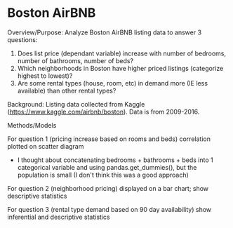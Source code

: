 # Boston AirBNB
Overview/Purpose: Analyze Boston AirBNB listing data to answer 3 questions:
1. Does list price (dependant variable) increase with number of bedrooms, number of bathrooms, number of beds?
2. Which neighborhoods in Boston have higher priced listings (categorize highest to lowest)?
3. Are some rental types (house, room, etc) in demand more (IE less available) than other rental types? 

Background: 
Listing data collected from Kaggle (https://www.kaggle.com/airbnb/boston). Data is from 2009-2016. 

Methods/Models

For question 1 (pricing increase based on rooms and beds) correlation plotted on scatter diagram
- I thought about concatenating bedrooms + bathrooms + beds into 1 categorical variable and using pandas.get_dummies(), but the population is small (I don't think this was a   good approach)

For question 2 (neighborhood pricing) displayed on a bar chart; show descriptive statistics

For question 3 (rental type demand based on 90 day availability) show inferential and descriptive statistics

